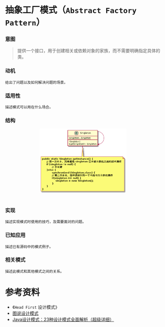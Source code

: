 抽象工厂模式（`Abstract Factory Pattern`）
====================
### **意图**
> 提供一个接口，用于创建相关或依赖对象的家族，而不需要明确指定具体的类。

### **动机**
 
    给出了问题以及如何解决问题的场景。
### **适用性**
    描述模式可以用在什么场合。

### **结构**
<div align="center"> <img src="images/11.singleton.png" width="280px"> </div><br>

### **实现**

    描述实现模式时使用的技巧，及需要面对的问题。
### **已知应用**

    描述已有源码中的模式例子。
### **相关模式**
    描述此模式和其他模式之间的关系。
      

# 参考资料
- 《`Head First` 设计模式》
- [图说设计模式](https://design-patterns.readthedocs.io/zh_CN/latest/index.html)
- [Java设计模式：23种设计模式全面解析（超级详细）](http://c.biancheng.net/design_pattern/)
